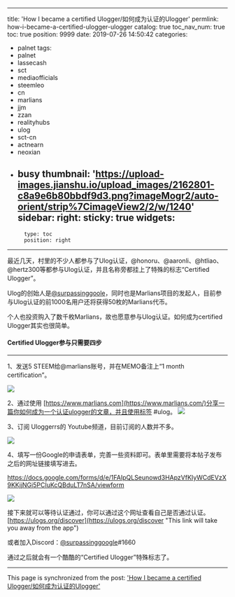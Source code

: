 
---
title: 'How I became a certified Ulogger/如何成为认证的Ulogger'
permlink: how-i-became-a-certified-ulogger-ulogger
catalog: true
toc_nav_num: true
toc: true
position: 9999
date: 2019-07-26 14:50:42
categories:
- palnet
tags:
- palnet
- lassecash
- sct
- mediaofficials
- steemleo
- cn
- marlians
- jjm
- zzan
- realityhubs
- ulog
- sct-cn
- actnearn
- neoxian
- busy
thumbnail: 'https://upload-images.jianshu.io/upload_images/2162801-c8a9e6b80bbdf9d3.png?imageMogr2/auto-orient/strip%7CimageView2/2/w/1240'
sidebar:
    right:
        sticky: true
widgets:
    -
        type: toc
        position: right
---


最近几天，村里的不少人都参与了Ulog认证，@honoru、@aaronli、@htliao、@hertz300等都参与Ulog认证，并且名称旁都挂上了特殊的标志“Certified Ulogger”。

Ulog的创始人是[@surpassinggoole](https://www.marlians.com/@surpassinggoole)，同时也是Marlians项目的发起人，目前参与Ulog认证的前1000名用户还将获得50枚的Marlians代币。

个人也投资购入了数千枚Marlians，故也愿意参与Ulog认证。如何成为certified Ulogger其实也很简单。

#### Certified Ulogger参与只需要四步

---

1、发送5 STEEM给@marlians账号，并在MEMO备注上“1 month certification”。

![](https://upload-images.jianshu.io/upload_images/2162801-c8a9e6b80bbdf9d3.png?imageMogr2/auto-orient/strip%7CimageView2/2/w/1240)


2、通过使用 [https://www.marlians.com](https://www.marlians.com/)分享一篇你如何成为一个认证ulogger的文章，并且使用标签 #ulog。
![](https://upload-images.jianshu.io/upload_images/2162801-fc9e73f3104d24d9.png?imageMogr2/auto-orient/strip%7CimageView2/2/w/1240)



3、订阅 Uloggerrs的 Youtube频道，目前订阅的人数并不多。

![](https://upload-images.jianshu.io/upload_images/2162801-ac6b119c4a0a7209.png?imageMogr2/auto-orient/strip%7CimageView2/2/w/1240)



4、填写一份Google的申请表单，完善一些资料即可。表单里需要将本帖子发布之后的网址链接填写进去。

https://docs.google.com/forms/d/e/1FAIpQLSeunowd3HApzVfKIyWCdEVzX9KKjjNGi5PCIuKcQBduLT7nSA/viewform

![](https://upload-images.jianshu.io/upload_images/2162801-1002f8ccdf78f96c.png?imageMogr2/auto-orient/strip%7CimageView2/2/w/1240)



接下来就可以等待认证通过，你可以通过这个网址查看自己是否通过认证。
[https://ulogs.org/discover](https://ulogs.org/discover "This link will take you away from the app")

或者加入Discord：[@surpassinggoogle](https://www.marlians.com/@surpassinggoogle)#1660

通过之后就会有一个酷酷的“Certified Ulogger”特殊标志了。

- - -

This page is synchronized from the post: ['How I became a certified Ulogger/如何成为认证的Ulogger'](https://steemit.com/@jianan/how-i-became-a-certified-ulogger-ulogger)
